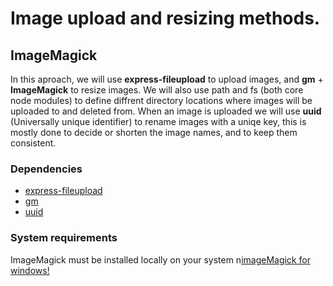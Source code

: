 # Image upload and resizing methods.

## ImageMagick
In this aproach, we will use **express-fileupload** to upload images, and **gm** + **ImageMagick** to resize images. 
We will also use path and fs (both core node modules) to define diffrent directory locations where images will be uploaded to and deleted from. When an image is uploaded we will use **uuid** (Universally unique identifier) to rename images with a uniqe key, this is mostly done to decide or shorten the image names, and to keep them consistent.    

### Dependencies
* [express-fileupload](https://www.npmjs.com/package/express-fileupload)
* [gm](https://www.npmjs.com/package/gm) 
* [uuid](https://www.npmjs.com/package/uuid) 

### System requirements
ImageMagick must be installed locally on your system n[imageMagick for windows!](https://www.imagemagick.org/script/download.php#windows) 